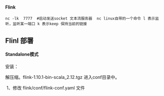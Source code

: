 #### Flink	

```shell
nc -lk  7777  #启动发送socket 文本流服务器  nc linux自带的一个命令 l 表示监听，监听某一端口 k 表示keep 保持当前的链接
```





## Flinl 部署

 #### Standalone模式

安装：

解压缩。flink-1.10.1-bin-scala_2.12.tgz 进入conf目录中。

​	1、修改 flink/conf/flink-conf.yaml 文件







